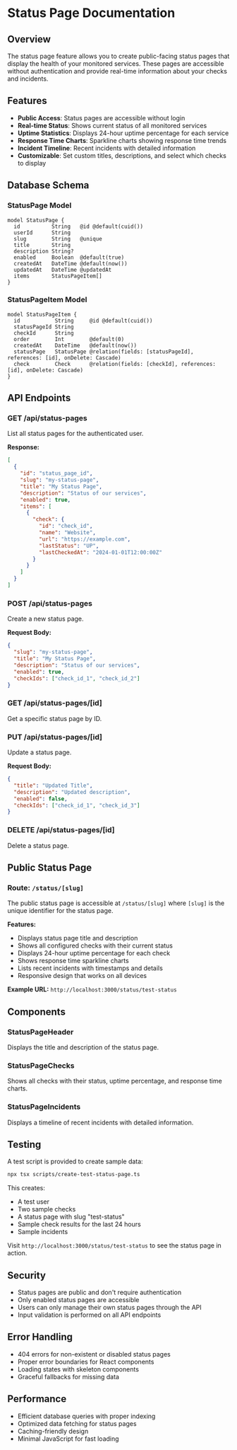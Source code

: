 # Status Page Documentation

## Overview

The status page feature allows you to create public-facing status pages that display the health of your monitored services. These pages are accessible without authentication and provide real-time information about your checks and incidents.

## Features

- **Public Access**: Status pages are accessible without login
- **Real-time Status**: Shows current status of all monitored services
- **Uptime Statistics**: Displays 24-hour uptime percentage for each service
- **Response Time Charts**: Sparkline charts showing response time trends
- **Incident Timeline**: Recent incidents with detailed information
- **Customizable**: Set custom titles, descriptions, and select which checks to display

## Database Schema

### StatusPage Model
```prisma
model StatusPage {
  id          String   @id @default(cuid())
  userId      String
  slug        String   @unique
  title       String
  description String?
  enabled     Boolean  @default(true)
  createdAt   DateTime @default(now())
  updatedAt   DateTime @updatedAt
  items       StatusPageItem[]
}
```

### StatusPageItem Model
```prisma
model StatusPageItem {
  id           String     @id @default(cuid())
  statusPageId String
  checkId      String
  order        Int        @default(0)
  createdAt    DateTime   @default(now())
  statusPage   StatusPage @relation(fields: [statusPageId], references: [id], onDelete: Cascade)
  check        Check      @relation(fields: [checkId], references: [id], onDelete: Cascade)
}
```

## API Endpoints

### GET /api/status-pages
List all status pages for the authenticated user.

**Response:**
```json
[
  {
    "id": "status_page_id",
    "slug": "my-status-page",
    "title": "My Status Page",
    "description": "Status of our services",
    "enabled": true,
    "items": [
      {
        "check": {
          "id": "check_id",
          "name": "Website",
          "url": "https://example.com",
          "lastStatus": "UP",
          "lastCheckedAt": "2024-01-01T12:00:00Z"
        }
      }
    ]
  }
]
```

### POST /api/status-pages
Create a new status page.

**Request Body:**
```json
{
  "slug": "my-status-page",
  "title": "My Status Page",
  "description": "Status of our services",
  "enabled": true,
  "checkIds": ["check_id_1", "check_id_2"]
}
```

### GET /api/status-pages/[id]
Get a specific status page by ID.

### PUT /api/status-pages/[id]
Update a status page.

**Request Body:**
```json
{
  "title": "Updated Title",
  "description": "Updated description",
  "enabled": false,
  "checkIds": ["check_id_1", "check_id_3"]
}
```

### DELETE /api/status-pages/[id]
Delete a status page.

## Public Status Page

### Route: `/status/[slug]`

The public status page is accessible at `/status/[slug]` where `[slug]` is the unique identifier for the status page.

**Features:**
- Displays status page title and description
- Shows all configured checks with their current status
- Displays 24-hour uptime percentage for each check
- Shows response time sparkline charts
- Lists recent incidents with timestamps and details
- Responsive design that works on all devices

**Example URL:** `http://localhost:3000/status/test-status`

## Components

### StatusPageHeader
Displays the title and description of the status page.

### StatusPageChecks
Shows all checks with their status, uptime percentage, and response time charts.

### StatusPageIncidents
Displays a timeline of recent incidents with detailed information.

## Testing

A test script is provided to create sample data:

```bash
npx tsx scripts/create-test-status-page.ts
```

This creates:
- A test user
- Two sample checks
- A status page with slug "test-status"
- Sample check results for the last 24 hours
- Sample incidents

Visit `http://localhost:3000/status/test-status` to see the status page in action.

## Security

- Status pages are public and don't require authentication
- Only enabled status pages are accessible
- Users can only manage their own status pages through the API
- Input validation is performed on all API endpoints

## Error Handling

- 404 errors for non-existent or disabled status pages
- Proper error boundaries for React components
- Loading states with skeleton components
- Graceful fallbacks for missing data

## Performance

- Efficient database queries with proper indexing
- Optimized data fetching for status pages
- Caching-friendly design
- Minimal JavaScript for fast loading
